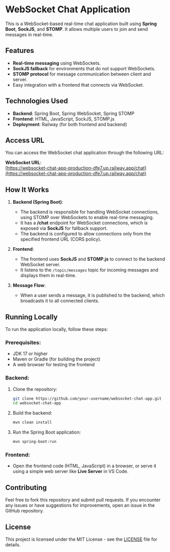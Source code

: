# WebSocket Chat Application

This is a WebSocket-based real-time chat application built using **Spring Boot**, **SockJS**, and **STOMP**. It allows multiple users to join and send messages in real-time.

## Features
- **Real-time messaging** using WebSockets.
- **SockJS fallback** for environments that do not support WebSockets.
- **STOMP protocol** for message communication between client and server.
- Easy integration with a frontend that connects via WebSocket.

## Technologies Used
- **Backend**: Spring Boot, Spring WebSocket, Spring STOMP
- **Frontend**: HTML, JavaScript, SockJS, STOMP.js
- **Deployment**: Railway (for both frontend and backend)

## Access URL

You can access the WebSocket chat application through the following URL:

**WebSocket URL**:  
[https://websocket-chat-app-production-dfe7.up.railway.app/chat](https://websocket-chat-app-production-dfe7.up.railway.app/chat)

## How It Works

1. **Backend (Spring Boot)**: 
   - The backend is responsible for handling WebSocket connections, using STOMP over WebSockets to enable real-time messaging.
   - It has a **/chat** endpoint for WebSocket connections, which is exposed via **SockJS** for fallback support.
   - The backend is configured to allow connections only from the specified frontend URL (CORS policy).

2. **Frontend**:
   - The frontend uses **SockJS** and **STOMP.js** to connect to the backend WebSocket server.
   - It listens to the `/topic/messages` topic for incoming messages and displays them in real-time.
   
3. **Message Flow**:
   - When a user sends a message, it is published to the backend, which broadcasts it to all connected clients.

## Running Locally

To run the application locally, follow these steps:

### Prerequisites:
- JDK 17 or higher
- Maven or Gradle (for building the project)
- A web browser for testing the frontend

### Backend:
1. Clone the repository:
   ```bash
   git clone https://github.com/your-username/websocket-chat-app.git
   cd websocket-chat-app
   ```
   
2. Build the backend:
   ```bash
   mvn clean install
   ```

3. Run the Spring Boot application:
   ```bash
   mvn spring-boot:run
   ```

### Frontend:
- Open the frontend code (HTML, JavaScript) in a browser, or serve it using a simple web server like **Live Server** in VS Code.

## Contributing

Feel free to fork this repository and submit pull requests. If you encounter any issues or have suggestions for improvements, open an issue in the GitHub repository.

## License

This project is licensed under the MIT License - see the [LICENSE](LICENSE) file for details.
